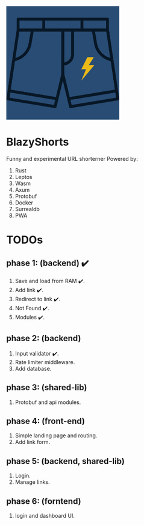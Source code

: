 

<img src="./shorts.png" height=300 width=300>

# BlazyShorts

Funny and experimental URL shorterner Powered by:
1. Rust
2. Leptos
3. Wasm
4. Axum
5. Protobuf
6. Docker
7. Surrealdb 
8. PWA

# TODOs
## phase 1: (backend) :heavy_check_mark: 
  1. Save and load from RAM :heavy_check_mark:.
  2. Add link :heavy_check_mark:.
  3. Redirect to link :heavy_check_mark:.
  4. Not Found :heavy_check_mark:.
  5. Modules :heavy_check_mark:.

## phase 2: (backend) 
  1. Input validator :heavy_check_mark:.
  2. Rate limiter middleware.
  3. Add database.

## phase 3: (shared-lib) 
  1. Protobuf and api modules.

## phase 4: (front-end) 
  1. Simple landing page and routing.
  2. Add link form.

## phase 5: (backend, shared-lib) 
  1. Login.
  2. Manage links.

## phase 6: (forntend) 
  1. login and dashboard UI.


